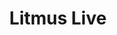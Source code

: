 ---
layout: default
title: Litmus Live
services: [ "Code of Conduct" ]
site: https://litmus.com/conference/boston
city: Boston, MA
from: 2018-09-18
to: 2018-09-20
---